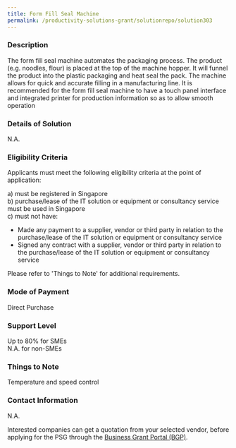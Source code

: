 ```yaml
---
title: Form Fill Seal Machine
permalink: /productivity-solutions-grant/solutionrepo/solution303
---
```


### Description

The form fill seal machine automates the packaging process. 
The product (e.g. noodles, flour) is placed at the top of the machine hopper. It will funnel the product into the plastic packaging and heat seal the pack. 
The machine allows for quick and accurate filling in a manufacturing line.
It is recommended for the form fill seal machine to have a touch panel interface and integrated printer for production information so as to allow smooth operation

### Details of Solution

N.A.

### Eligibility Criteria

Applicants must meet the following eligibility criteria at the point of application:

a) must be registered in Singapore <br>
b) purchase/lease of the IT solution or equipment or consultancy service must be used in Singapore <br>
c) must not have:
- Made any payment to a supplier, vendor or third party in relation to the purchase/lease of the IT solution or equipment or consultancy service
- Signed any contract with a supplier, vendor or third party in relation to the purchase/lease of the IT solution or equipment or consultancy service

Please refer to 'Things to Note' for additional requirements.

### Mode of Payment
Direct Purchase

### Support Level
Up to 80% for SMEs <br>
N.A. for non-SMEs

### Things to Note
Temperature and speed control

### Contact Information
N.A.

Interested companies can get a quotation from your selected vendor, before applying for the PSG through the <a target='_blank' rel='noopener' href='https://www.businessgrants.gov.sg/'>Business Grant Portal (BGP)</a>.
